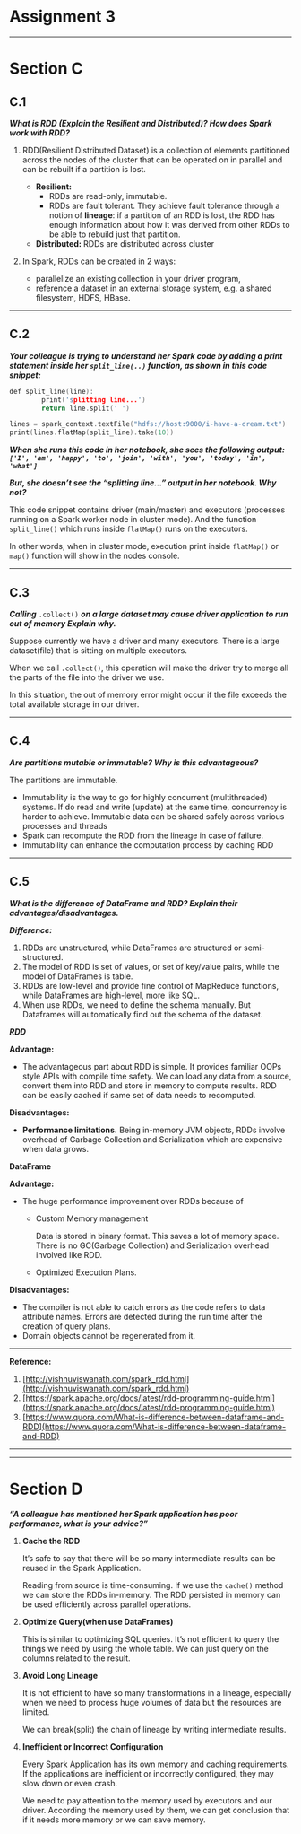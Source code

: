 # Assignment 3

---

# Section C

## C.1

***What is RDD (Explain the Resilient and Distributed)? How does Spark work with RDD?***

1. RDD(Resilient Distributed Dataset) is a collection of elements partitioned across the nodes of the cluster that can be operated on in parallel and can be rebuilt if a partition is lost.
    - **Resilient:**
        - RDDs are read-only, immutable.
        - RDDs are fault tolerant. They achieve fault tolerance through a notion of **lineage**: if a
        partition of an RDD is lost, the RDD has enough information about how it was derived from other RDDs to be able to rebuild just that partition.
    - **Distributed:** RDDs are distributed across cluster

1. In Spark, RDDs can be created in 2 ways:
    - parallelize an existing collection in your driver program,
    - reference a dataset in an external storage system, e.g. a shared filesystem, HDFS, HBase.

---

## C.2

***Your colleague is trying to understand her Spark code by adding a print statement inside her `split_line(..)` function, as shown in this code snippet:***

```cpp
def split_line(line):
		print('splitting line...')
		return line.split(' ')

lines = spark_context.textFile("hdfs://host:9000/i-have-a-dream.txt")
print(lines.flatMap(split_line).take(10))
```

***When she runs this code in her notebook, she sees the following output:
`['I', 'am', 'happy', 'to', 'join', 'with', 'you', 'today', 'in', 'what']`***

***But, she doesn’t see the “splitting line…” output in her notebook. Why not?***

This code snippet contains driver (main/master) and executors (processes running on a Spark worker node in cluster mode). And the function `split_line()` which runs inside `flatMap()` runs on the executors.

In other words, when in cluster mode, execution print inside `flatMap()` or `map()` function will show in the nodes console. 

---

## C.3

***Calling*** `.collect()` ***on a large dataset may cause driver application to run out of memory Explain why.***

Suppose currently we have a driver and many executors. There is a large dataset(file) that is sitting on multiple executors. 

When we call `.collect()`, this operation will make the driver try to merge all the parts of the file into the driver we use. 

In this situation, the out of memory error might occur if the file exceeds the total available storage in our driver.

---

## C.4

***Are partitions mutable or immutable? Why is this advantageous?***

The partitions are immutable.

- Immutability is the way to go for highly concurrent (multithreaded) systems. If do read and write (update) at the same time,  concurrency is harder to achieve. Immutable data can be shared safely across various processes and threads
- Spark can recompute the RDD from the lineage in case of failure.
- Immutability can enhance the computation process by caching RDD

---

## C.5

***What is the difference of DataFrame and RDD? Explain their advantages/disadvantages.***

***Difference:***

1. RDDs are unstructured, while DataFrames are structured or semi-structured.
2. The model of RDD is set of values, or set of key/value pairs, while the model of DataFrames is table.
3. RDDs are low-level and provide fine control of MapReduce functions, while DataFrames are high-level, more like SQL.
4. When use RDDs, we need to define the schema manually. But Dataframes will automatically find out the schema of the dataset.

***RDD***

**Advantage:** 

- The advantageous part about RDD is simple. It provides familiar OOPs style APIs with compile time safety. We can load any data from a source, convert them into RDD and store in memory to compute results. RDD can be easily cached if same set of data needs to recomputed.

**Disadvantages:**

- **Performance limitations.** Being in-memory JVM objects, RDDs involve overhead of Garbage Collection and Serialization which are expensive when data grows.

<div style="page-break-after: always;"></div>

**DataFrame**

**Advantage:** 

- The huge performance improvement over RDDs because of
    - Custom Memory management
      
        Data is stored in binary format. This saves a lot of memory space. There is no GC(Garbage Collection) and Serialization overhead involved like RDD.
        
    - Optimized Execution Plans.

**Disadvantages:**

- The compiler is not able to catch errors as the code refers to data attribute names. Errors are detected during the run time after the creation of query plans.
- Domain objects cannot be regenerated from it.

---

**Reference:**

1. [http://vishnuviswanath.com/spark_rdd.html](http://vishnuviswanath.com/spark_rdd.html)
2. [https://spark.apache.org/docs/latest/rdd-programming-guide.html](https://spark.apache.org/docs/latest/rdd-programming-guide.html)
3. [https://www.quora.com/What-is-difference-between-dataframe-and-RDD](https://www.quora.com/What-is-difference-between-dataframe-and-RDD)

---

---

<div style="page-break-after: always;"></div>

# Section D

***“A colleague has mentioned her Spark application has poor performance, what is your advice?”***

1. **Cache the RDD**
   
    It’s safe to say that there will be so many intermediate results can be reused in the Spark Application. 
    
    Reading from source is time-consuming. If we use the `cache()` method we can store the RDDs in-memory. The RDD persisted in memory can be used efficiently across parallel operations. 
    
2. **Optimize Query(when use DataFrames)**
   
    This is similar to optimizing SQL queries. It’s not efficient to query the things we need by using the whole table. We can just query on the columns related to the result.  
    
3. **Avoid Long Lineage**
   
    It is not efficient to have so many transformations in a lineage, especially when we need to process huge volumes of data but the resources are limited. 
    
    We can break(split) the chain of lineage by writing intermediate results.  
    
4. **Inefficient or Incorrect Configuration**
   
    Every Spark Application has its own memory and caching requirements. If the applications are inefficient or incorrectly configured, they may slow down or even crash.
    
    We need to pay attention to the memory used by executors and our driver. According the memory used by them, we can get conclusion that if it needs more memory or we can save memory.